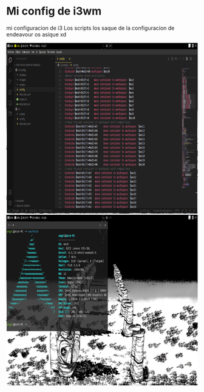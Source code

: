 # Mi config de i3wm
mi configuracion de i3 
Los scripts los saque de la configuracion de endeavour os asique xd


<img src="https://github.com/Tom5521/i3-config/blob/main/Images/Captura%20de%20pantalla%20de%202023-02-15%2014-27-08.png" width="1366" height="450" />


<img src="https://github.com/Tom5521/i3-config/blob/main/Images/Captura%20de%20pantalla%20de%202023-02-15%2014-26-57.png" width="1366" height="450" />
